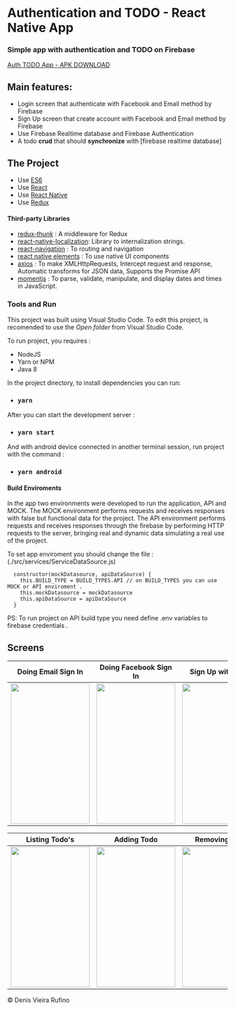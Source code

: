 # Authentication and TODO - React Native App

### Simple app with authentication and TODO on Firebase

[Auth TODO App - APK DOWNLOAD](https://drive.google.com/file/d/19EyYvxxHk0WM6C6VQvvENPSPpCI1v6FU/view?usp=sharing)

## Main features:
- Login screen that authenticate with Facebook and Email method by Firebase
- Sign Up screen that create account with Facebook and Email method  by Firebase
- Use Firebase Realtime database and Firebase Authentication
- A todo **crud** that should **synchronize** with [firebase realtime database]


## The Project 

- Use [ES6](http://es6-features.org/#Constants)
- Use [React ](https://reactjs.org/)
- Use [React Native ](https://facebook.github.io/react-native/)
- Use [Redux](https://redux.js.org/)


#### Third-party Libraries
- [redux-thunk](https://github.com/reduxjs/redux-thunk) : A middleware for Redux
- [react-native-localization](https://developer.android.com/topic/libraries/support-library/index.html): Library to internalization strings.
- [react-navigation](https://reactnavigation.org/) : To routing and navigation 
- [react native elements](https://react-native-training.github.io/react-native-elements/) : To use native UI components
- [axios](https://github.com/axios/axios) : To make XMLHttpRequests, Intercept request and response, Automatic transforms for JSON data, Supports the Promise API
- [momentjs](https://momentjs.com/) : To parse, validate, manipulate, and display dates and times in JavaScript.

### Tools and Run

This project was built using Visual Studio Code. To edit this project, is recomended to use the *Open folder* from Visual Studio Code.

To run project, you requires :
- NodeJS
- Yarn or NPM
- Java 8


In the project directory, to install dependencies you can run:

- ### `yarn`

After you can start the development server :

- ### `yarn start`

And with android device connected in another terminal session, run project with the command : 
- ### `yarn android`


#### Build Enviroments
In the app two environments were developed to run the application, API and MOCK. The MOCK environment performs requests and receives responses with false but functional data for the project. The API environment performs requests and receives responses through the firebase by performing HTTP requests to the server, bringing real and dynamic data simulating a real use of the project.

To set app enviroment you should change the file : (./src/services/ServiceDataSource.js)

```
  constructor(mockDatasource, apiDataSource) {
    this.BUILD_TYPE = BUILD_TYPES.API // on BUILD_TYPES you can use MOCK or API enviroment .
    this.mockDatasource = mockDatasource
    this.apiDataSource = apiDataSource
  }
```

PS: To run project on API build type you need define .env variables to firebase credentials .


## Screens


 Doing Email Sign In       |  Doing Facebook Sign In          | Sign Up with Email                   
:-------------------------:|:-------------------------:|:-------------------------:|
<img src="gifs/listing.gif" width="180" height="320">  |    <img src="gifs/show_details.gif" width="180" height="320">  |    <img src="gifs/search.gif" width="180" height="320"> 



 Listing Todo's             |  Adding Todo             | Removing Todo        | Editing Todo   | Completing Todo                
:-------------------------:|:-------------------------:|:-------------------------:|:-------------------------:|:-------------------------:|
<img src="gifs/listing.gif" width="180" height="320">  |    <img src="gifs/show_details.gif" width="180" height="320">  |    <img src="gifs/search.gif" width="180" height="320"> |    <img src="gifs/updating.gif" width="180" height="320"> |    <img src="gifs/updating.gif" width="180" height="320">



© Denis Vieira Rufino
